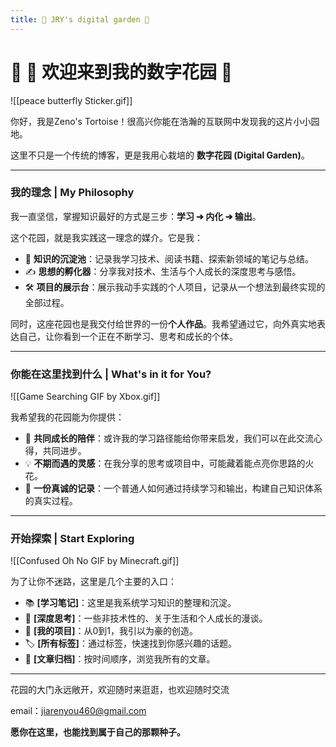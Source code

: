 ```yaml
---
title: 🌱 JRY's digital garden 🚀
---
```


# 🌟 🌱 欢迎来到我的数字花园 🌱



![[peace butterfly Sticker.gif]]




你好，我是Zeno's Tortoise！很高兴你能在浩瀚的互联网中发现我的这片小小园地。

这里不只是一个传统的博客，更是我用心栽培的 **数字花园 (Digital Garden)**。

---

### 我的理念 | My Philosophy

我一直坚信，掌握知识最好的方式是三步：**学习 ➔ 内化 ➔ 输出**。


这个花园，就是我实践这一理念的媒介。它是我：
* 🧠 **知识的沉淀池**：记录我学习技术、阅读书籍、探索新领域的笔记与总结。
* ✍️ **思想的孵化器**：分享我对技术、生活与个人成长的深度思考与感悟。
* 🛠️ **项目的展示台**：展示我动手实践的个人项目，记录从一个想法到最终实现的全部过程。

同时，这座花园也是我交付给世界的一份**个人作品**。我希望通过它，向外真实地表达自己，让你看到一个正在不断学习、思考和成长的个体。

---

### 你能在这里找到什么 | What's in it for You?

![[Game Searching GIF by Xbox.gif]]


我希望我的花园能为你提供：
* 🌱 **共同成长的陪伴**：或许我的学习路径能给你带来启发，我们可以在此交流心得，共同进步。
* 💡 **不期而遇的灵感**：在我分享的思考或项目中，可能藏着能点亮你思路的火花。
* 🧭 **一份真诚的记录**：一个普通人如何通过持续学习和输出，构建自己知识体系的真实过程。

---

### 开始探索 | Start Exploring

![[Confused Oh No GIF by Minecraft.gif]]

为了让你不迷路，这里是几个主要的入口：

* 📚 **[学习笔记]**：这里是我系统学习知识的整理和沉淀。
* 🤔 **[深度思考]**：一些非技术性的、关于生活和个人成长的漫谈。
* 🚀 **[我的项目]**：从0到1，我引以为豪的创造。
* 🏷️ **[所有标签]**：通过标签，快速找到你感兴趣的话题。
* 📅 **[文章归档]**：按时间顺序，浏览我所有的文章。

---

花园的大门永远敞开，欢迎随时来逛逛，也欢迎随时交流


email：jiarenyou460@gmail.com

**愿你在这里，也能找到属于自己的那颗种子。**

